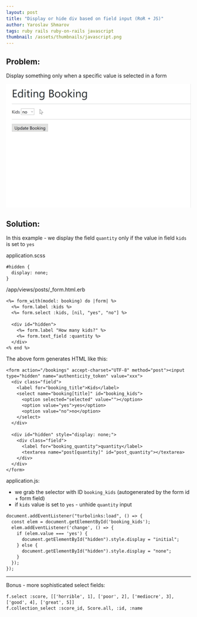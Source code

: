 ```yaml
---
layout: post
title: "Display or hide div based on field input (RoR + JS)"
author: Yaroslav Shmarov
tags: ruby rails ruby-on-rails javascript
thumbnail: /assets/thumbnails/javascript.png
---
```


## Problem:

Display something only when a specific value is selected in a form

![unhide-based-on-input.gif](/assets/images/unhide-based-on-input.gif)

## Solution:

In this example - we display the field `quantity` only if the value in field `kids` is set to `yes`

application.scss

```
#hidden {   
  display: none; 
}
```

/app/views/posts/_form.html.erb

```
<%= form_with(model: booking) do |form| %>
  <%= form.label :kids %>
  <%= form.select :kids, [nil, "yes", "no"] %>
  
  <div id="hidden">
    <%= form.label "How many kids?" %>
    <%= form.text_field :quantity %>
  </div>
<% end %>
```

The above form generates HTML like this:

```
<form action="/bookings" accept-charset="UTF-8" method="post"><input type="hidden" name="authenticity_token" value="xxx">
  <div class="field">
    <label for="booking_title">Kids</label>
    <select name="booking[title]" id="booking_kids">
      <option selected="selected" value=""></option>
      <option value="yes">yes</option>
      <option value="no">no</option>
    </select>
  </div>

  <div id="hidden" style="display: none;">
    <div class="field">
      <label for="booking_quantity">quantity</label>
      <textarea name="post[quantity]" id="post_quantity"></textarea>
    </div>
  </div>
</form>
```

application.js:

* we grab the selector with ID `booking_kids` (autogenerated by the form id + form field)
* if `kids` value is set to `yes` - unhide `quantity` input

```
document.addEventListener("turbolinks:load", () => {
  const elem = document.getElementById('booking_kids');
  elem.addEventListener('change', () => {
    if (elem.value === 'yes') {
      document.getElementById("hidden").style.display = "initial"; 
    } else {
      document.getElementById("hidden").style.display = "none";
    }
  });
});
```

****

Bonus - more sophisticated select fields:

```
f.select :score, [['horrible', 1], ['poor', 2], ['mediocre', 3], ['good', 4], ['great', 5]]
f.collection_select :score_id, Score.all, :id, :name
```